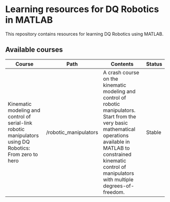 # Learning resources for DQ Robotics in MATLAB
This repository contains resources for learning DQ Robotics using MATLAB.

## Available courses
|Course|Path|Contents|Status|
|---|---|---|---|
Kinematic modeling and control of serial-link robotic manipulators using DQ Robotics: From zero to hero|/robotic_manipulators|A crash course on the kinematic modeling and control of robotic manipulators. Start from the very basic mathematical operations available in MATLAB to constrained kinematic control of manipulators with multiple degrees-of-freedom.|Stable|

